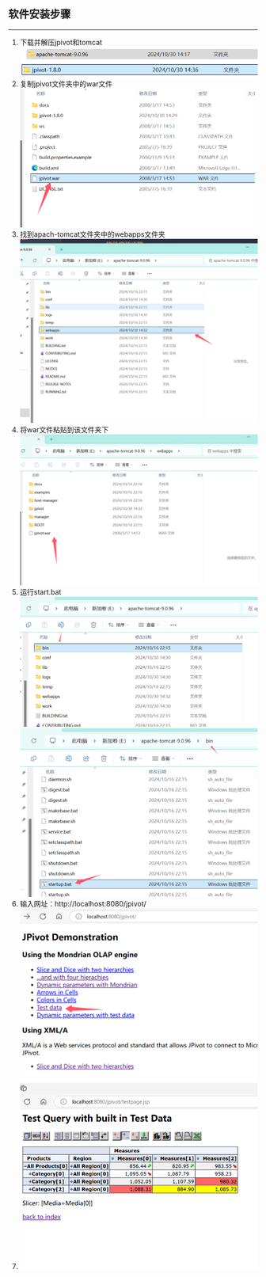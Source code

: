 ## 软件安装步骤
---

1. 下载并解压jpivot和tomcat
	![](assets/Pasted%20image%2020241030145129.png)
	![](assets/Pasted%20image%2020241030145139.png)
2. 复制jpivot文件夹中的war文件
	![](assets/Pasted%20image%2020241030145208.png)
3. 找到apach-tomcat文件夹中的webapps文件夹
	![](assets/Pasted%20image%2020241030145249.png)
4. 将war文件粘贴到该文件夹下
	![](assets/Pasted%20image%2020241030145313.png)
5. 运行start.bat
	![](assets/Pasted%20image%2020241030145351.png)
	![](assets/Pasted%20image%2020241030145410.png)
6. 输入网址：http://localhost:8080/jpivot/
	![](assets/Pasted%20image%2020241030145514.png)
7. ![](assets/Pasted%20image%2020241030145551.png)